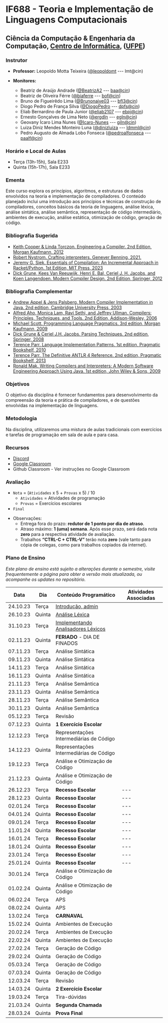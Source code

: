# IF688 - Teoria e Implementação de Linguagens Computacionais

## Ciência da Computação & Engenharia da Computação, [Centro de Informática](http://www.cin.ufpe.br), ([UFPE](http://www.ufpe.br))

### Instrutor

* **Professor:** Leopoldo Motta Teixeira ([@leopoldomt](https://github.com/leopoldomt) --- lmt@cin)

* **Monitores:** 
  - Beatriz de Araújo Andrade ([@BeatrizA2](https://github.com/BeatrizA2) --- <baa@cin>)
  - Beatriz de Oliveira Férre ([@biaferre](https://github.com/biaferre) --- <bof@cin>)
  - Bruno de Figueirêdo Lima ([@Brunonaive03](https://github.com/Brunonaive03) --- <bfl3@cin>)
  - Diogo Pedro de França Silva ([@DiogoPedro](https://github.com/DiogoPedro) --- <dpfs@cin>)
  - Eliab Bernardino de Paula Junior ([@eliab2107](https://github.com/eliab2107) --- <ebpj@cin>)
  - Ernesto Gonçalves de Lima Neto ([@ergdln](https://github.com/ergdln) --- <egln@cin>)
  - Geovany Ícaro Lima Nunes ([@Icaro-Nunes](https://github.com/Icaro-Nunes) --- <giln@cin>)
  - Luiza Diniz Mendes Monteiro Luna ([@dinizluiza](https://github.com/dinizluiza) --- <ldmml@cin>)
  - Pedro Augusto de Almada Lobo Fonseca ([@pedroalfonseca](https://github.com/pedroalfonseca) --- <paalf@cin>)

### Horário e Local de Aulas

* Terça (13h-15h), Sala E233
* Quinta (15h-17h), Sala E233

### Ementa

Este curso explora os princípios, algoritmos, e estruturas de dados envolvidos na teoria e implementação de compiladores. 
O conteúdo planejado inclui uma introdução aos princípios e técnicas de construção de compiladores, conceitos básicos da teoria de linguagens, análise léxica, análise sintática, análise semântica, representação de código intermediário, ambientes de execução, análise estática, otimização de código, geração de código.

### Bibliografia Sugerida

- [Keith Cooper & Linda Torczon. Engineering a Compiler. 2nd Edition, Morgan Kaufmann, 2012](https://www.elsevier.com/books/engineering-a-compiler/cooper/978-0-12-088478-0)
- [Robert Nystrom. Crafting interpreters. Genever Benning, 2021.](https://craftinginterpreters.com/)
- [Jeremy G. Siek. Essentials of Compilation: An Incremental Approach in Racket/Python. 1st Edition, MIT Press, 2023](https://mitpress.mit.edu/9780262048248/essentials-of-compilation/)
- [Dick Grune, Kees Van Reeuwijk, Henri E. Bal, Ceriel J. H. Jacobs, and Koen Langendoen. Modern Compiler Design. 2nd Edition, Springer, 2012](https://dickgrune.com/Books/MCD_2nd_Edition/)

### Bibliografia Complementar
- [Andrew Appel & Jens Palsberg. Modern Compiler Implementation in Java. 2nd edition, Cambridge University Press, 2003](https://www.cs.princeton.edu/~appel/modern/java/)
- [Alfred Aho, Monica Lam, Ravi Sethi, and Jeffrey Ullman. Compilers: Principles, Techniques, and Tools. 2nd Edition, Addison-Wesley, 2006](http://dragonbook.stanford.edu)
- [Michael Scott. Programming Language Pragmatics. 3rd edition, Morgan Kaufmann, 2009](https://www.cs.rochester.edu/u/scott/pragmatics/3e/)
- [Dick Grune & Ceriel J.H. Jacobs. Parsing Techniques. 2nd edition, Springer, 2008](https://dickgrune.com/Books/PTAPG_2nd_Edition/)
- [Terence Parr. Language Implementation Patterns. 1st edition, Pragmatic Bookshelf, 2010](https://pragprog.com/book/tpdsl/language-implementation-patterns)
- [Terence Parr. The Definitive ANTLR 4 Reference. 2nd edition, Pragmatic Bookshelf, 2013](https://pragprog.com/book/tpantlr2/the-definitive-antlr-4-reference)
- [Ronald Mak. Writing Compilers and Interpreters: A Modern Software Engineering Approach Using Java. 1st edition, John Wiley & Sons, 2009](http://www.wiley.com/WileyCDA/WileyTitle/productCd-0470177071.html)

### Objetivos

O objetivo da disciplina é fornecer fundamentos para desenvolvimento da compreensão da teoria e prática de compiladores, e de questões envolvidas na implementação de linguagens.

### Metodologia

Na disciplina, utilizaremos uma mistura de aulas tradicionais com exercícios e tarefas de programação em sala de aula e para casa. 

### Recursos

- [Discord](https://discord.gg/hXkRxyez)
- [Google Classroom](https://classroom.google.com/c/NjM0MDYxNTk1NTI3?cjc=fa6nvzx)
- Github Classroom - Ver instruções no Google Classroom


### Avaliação

* `Nota` = (`Atividades` x 5 + `Provas` x 5) / 10 
  * `Atividades` = Atividades de programação
  * `Provas` = Exercícios escolares
* `Final`

- Observações:
  - Entrega fora do prazo: **redutor de 1 ponto por dia de atraso**. 
  - Atraso máximo: **1 (uma) semana**. Após esse prazo, será dada nota **zero** para a respectiva atividade de avaliação.
  - Trabalhos **“CTRL-C + CTRL-V”** terão nota **zero** (vale tanto para cópia de colegas, como para trabalhos copiados da internet).

### Plano de Ensino

*Este plano de ensino está sujeito a alterações durante o semestre, visite frequentemente a página para obter a versão mais atualizada, ou acompanhe os updates no repositório.*



| Data | Dia | Conteúdo Programático | Atividades Associadas |
|-----------------|---------------|-----------------------|------------------------|
| 24.10.23        | Terça         | [Introdução, admin](2023-10-24.md)     |                        |
| 26.10.23        | Quinta        | [Análise Léxica](2023-10-26.md)       |                        |
| 31.10.23        | Terça         | [Implementando Analisadores Léxicos](2023-10-31.md)       |                        |
| 02.11.23        | Quinta        | **FERIADO** - DIA DE FINADOS |                 |
| 07.11.23        | Terça         | Análise Sintática     |                        |
| 09.11.23        | Quinta        | Análise Sintática | |
| 14.11.23        | Terça         | Análise Sintática | |
| 16.11.23        | Quinta        | Análise Sintática | |
| 21.11.23        | Terça         | Análise Semântica | |
| 23.11.23        | Quinta        | Análise Semântica | |
| 28.11.23        | Terça         | Análise Semântica | |
| 30.11.23        | Quinta        | Análise Semântica | |
| 05.12.23        | Terça         | Revisão | |
| 07.12.23        | Quinta        | **1 Exercício Escolar** |                      |
| 12.12.23        | Terça         | Representações Intermediárias de Código |      |
| 14.12.23        | Quinta        | Representações Intermediárias de Código |      |
| 19.12.23        | Terça         | Análise e Otimização de Código |               |
| 21.12.23        | Quinta        | Análise e Otimização de Código |               |
| 26.12.23        | Terça         | **Recesso Escolar**   | ---                    |
| 28.12.23        | Quinta        | **Recesso Escolar**   | ---                    |
| 02.01.24        | Terça         | **Recesso Escolar**   | ---                    |
| 04.01.24        | Quinta        | **Recesso Escolar**   | ---                    |
| 09.01.24        | Terça         | **Recesso Escolar**   | ---                    |
| 11.01.24        | Quinta        | **Recesso Escolar**   | ---                    |
| 16.01.24        | Terça         | **Recesso Escolar**   | ---                    |
| 18.01.24        | Quinta        | **Recesso Escolar**   | ---                    |
| 23.01.24        | Terça         | **Recesso Escolar**   | ---                    |
| 25.01.24        | Quinta        | **Recesso Escolar**   | ---                    |
| 30.01.24        | Terça         | Análise e Otimização de Código |               |
| 01.02.24        | Quinta        | Análise e Otimização de Código |               |
| 06.02.24        | Terça         | APS                   |                        |
| 08.02.24        | Quinta        | APS                   |                        |
| 13.02.24        | Terça         | **CARNAVAL**          |                        |
| 15.02.24        | Quinta        | Ambientes de Execução |                        |
| 20.02.24        | Terça         | Ambientes de Execução |                        |
| 22.02.24        | Quinta        | Ambientes de Execução |                        |
| 27.02.24        | Terça         | Geração de Código     |                        |
| 29.02.24        | Quinta        | Geração de Código     |                        |
| 05.03.24        | Terça         | Geração de Código     |                        |
| 07.03.24        | Quinta        | Geração de Código     |                        |
| 12.03.24        | Terça         | Revisão               |                      |
| 14.03.24        | Quinta        | **2 Exercício Escolar** |                      |
| 19.03.24        | Terça         | Tira-dúvidas          |                        |
| 21.03.24        | Quinta        | **Segunda Chamada** |                      |
| 28.03.24        | Quinta        | **Prova Final** |                      |